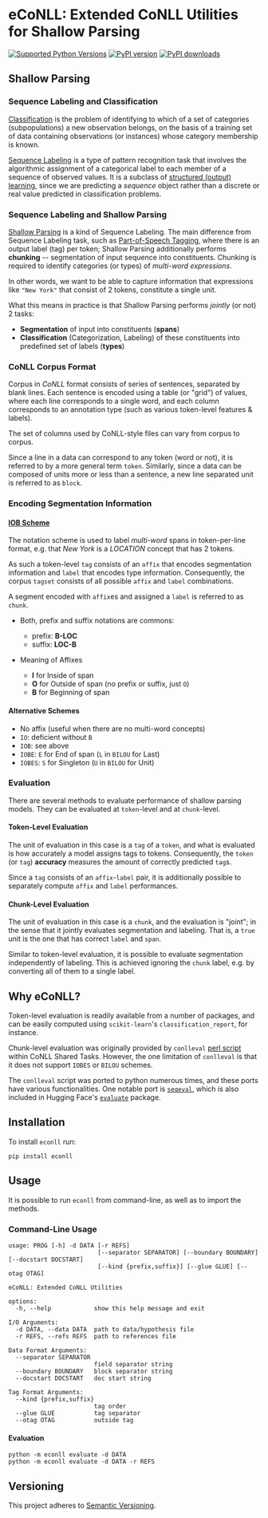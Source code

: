 # eCoNLL: Extended CoNLL Utilities for Shallow Parsing

[![Supported Python Versions](https://img.shields.io/pypi/pyversions/econll.svg)](https://pypi.python.org/pypi/econll/)
[![PyPI version](https://img.shields.io/pypi/v/econll.svg)](https://pypi.org/project/econll/)
[![PyPI downloads](https://img.shields.io/pypi/dm/econll.svg)](https://pypistats.org/packages/econll/)

## Shallow Parsing

### Sequence Labeling and Classification

[Classification](https://en.wikipedia.org/wiki/Statistical_classification) 
is the problem of identifying to which of a set of categories (subpopulations) a new observation belongs, 
on the basis of a training set of data containing observations (or instances) whose category membership is known.

[Sequence Labeling](https://en.wikipedia.org/wiki/Sequence_labeling) 
is a type of pattern recognition task that involves the algorithmic assignment of a categorical label to each member 
of a sequence of observed values. 
It is a subclass of [structured (output) learning](https://en.wikipedia.org/wiki/Structured_prediction), 
since we are predicting a *sequence* object rather than a discrete or real value predicted in classification problems.

### Sequence Labeling and Shallow Parsing

[Shallow Parsing](https://en.wikipedia.org/wiki/Shallow_parsing) is a kind of Sequence Labeling. 
The main difference from Sequence Labeling task, 
such as [Part-of-Speech Tagging](https://en.wikipedia.org/wiki/Part-of-speech_tagging), 
where there is an output label (tag) per token; 
Shallow Parsing additionally performs __chunking__ -- segmentation of input sequence into constituents. 
Chunking is required to identify categories (or types) of *multi-word expressions*.

In other words, we want to be able to capture information that expressions like `"New York"` that consist of 2 tokens, 
constitute a single unit.

What this means in practice is that Shallow Parsing performs *jointly* (or not) 2 tasks:
- __Segmentation__ of input into constituents (__spans__)
- __Classification__ (Categorization, Labeling) of these constituents into predefined set of labels (__types__)

### CoNLL Corpus Format

Corpus in *CoNLL* format consists of series of sentences, separated by blank lines. 
Each sentence is encoded using a table (or "grid") of values, where each line corresponds to a single word, 
and each column corresponds to an annotation type (such as various token-level features & labels). 

The set of columns used by CoNLL-style files can vary from corpus to corpus.

Since a line in a data can correspond to any token (word or not), it is referred to by a more general term `token`.
Similarly, since a data can be composed of units more or less than a sentence, 
a new line separated unit is referred to as `block`.

### Encoding Segmentation Information

#### [IOB Scheme](https://en.wikipedia.org/wiki/Inside%E2%80%93outside%E2%80%93beginning_(tagging))

The notation scheme is used to label *multi-word* spans in token-per-line format, 
e.g. that *New York* is a *LOCATION* concept that has 2 tokens.

As such a token-level `tag` consists of an `affix` that encodes segmentation information 
and `label` that encodes type information.
Consequently, the corpus `tagset` consists of all possible `affix` and `label` combinations.

A segment encoded with `affix`es and assigned a `label` is referred to as `chunk`.
  
- Both, prefix and suffix notations are commons: 
    - prefix: __B-LOC__
    - suffix: __LOC-B__

- Meaning of Affixes
    - __I__ for Inside of span
    - __O__ for Outside of span (no prefix or suffix, just `O`)
    - __B__ for Beginning of span

#### Alternative Schemes

- No affix (useful when there are no multi-word concepts)
- `IO`: deficient without `B`
- `IOB`: see above
- `IOBE`: `E` for End of span (`L` in `BILOU` for Last)
- `IOBES`: `S` for Singleton (`U` in `BILOU` for Unit)

### Evaluation

There are several methods to evaluate performance of shallow parsing models. 
They can be evaluated at `token`-level and at `chunk`-level. 

#### Token-Level Evaluation

The unit of evaluation in this case is a `tag` of a `token`, 
and what is evaluated is how accurately a model assigns tags to tokens.
Consequently, the `token` (or `tag`) **accuracy** measures the amount of correctly predicted `tag`s. 

Since a `tag` consists of an `affix`-`label` pair, 
it is additionally possible to separately compute `affix` and `label` performances. 

#### Chunk-Level Evaluation

The unit of evaluation in this case is a `chunk`, and the evaluation is "joint"; 
in the sense that it jointly evaluates segmentation and labeling.
That is, a `true` unit is the one that has correct `label` and `span`.

Similar to token-level evaluation, it is possible to evaluate segmentation independently of labeling. 
This is achieved ignoring the `chunk` label, e.g. by converting all of them to a single label. 


## Why **eCoNLL**?

Token-level evaluation is readily available from a number of packages, 
and can be easily computed using `scikit-learn`'s `classification_report`, for instance.

Chunk-level evaluation was originally provided by 
`conlleval` [perl script](https://www.cnts.ua.ac.be/conll2000/chunking/conlleval.txt) within CoNLL Shared Tasks.
However, the one limitation of `conlleval` is that it does not support `IOBES` or `BILOU` schemes.

The `conlleval` script was ported to python numerous times, and these ports have various functionalities.
One notable port is [`seqeval`](https://github.com/chakki-works/seqeval), 
which is also included in Hugging Face's [`evaluate`](https://github.com/huggingface/evaluate) package.


## Installation

To install `econll` run:

```commandline
pip install econll
```

## Usage

It is possible to run `econll` from command-line, as well as to import the methods.

### Command-Line Usage

```
usage: PROG [-h] -d DATA [-r REFS] 
                         [--separator SEPARATOR] [--boundary BOUNDARY] [--docstart DOCSTART] 
                         [--kind {prefix,suffix}] [--glue GLUE] [--otag OTAG]

eCoNLL: Extended CoNLL Utilities

options:
  -h, --help            show this help message and exit

I/O Arguments:
  -d DATA, --data DATA  path to data/hypothesis file
  -r REFS, --refs REFS  path to references file

Data Format Arguments:
  --separator SEPARATOR
                        field separator string
  --boundary BOUNDARY   block separator string
  --docstart DOCSTART   doc start string

Tag Format Arguments:
  --kind {prefix,suffix}
                        tag order
  --glue GLUE           tag separator
  --otag OTAG           outside tag

```

#### Evaluation

```commandline
python -m econll evaluate -d DATA
python -m econll evaluate -d DATA -r REFS
```

## Versioning

This project adheres to [Semantic Versioning](https://semver.org/).



